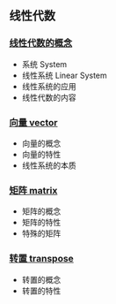 ## 线性代数

### [线性代数的概念](concept.md)
- 系统 System
- 线性系统 Linear System
- 线性系统的应用
- 线性代数的内容

### [向量 vector](vector.md)
- 向量的概念
- 向量的特性
- 线性系统的本质

### [矩阵 matrix](matrix.md)
- 矩阵的概念
- 矩阵的特性
- 特殊的矩阵

### [转置 transpose](transpose.md)
- 转置的概念
- 转置的特性